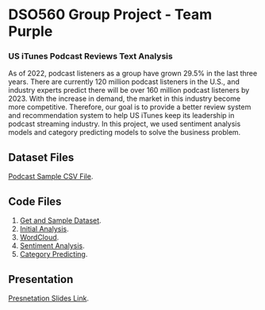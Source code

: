# DSO560 Group Project - Team Purple
### US iTunes Podcast Reviews Text Analysis
As of 2022, podcast listeners as a group have grown 29.5% in the last three years. There are currently 120 million podcast listeners in the U.S., and industry experts predict there will be over 160 million podcast listeners by 2023.
With the increase in demand, the market in this industry become more competitive. Therefore, our goal is to provide a better review system and recommendation system to help US iTunes keep its leadership in podcast streaming industry. In this project, we used sentiment analysis models and category predicting models to solve the business problem. 

## Dataset Files
[Podcast Sample CSV File](https://github.com/enning0814/DSO560/blob/main/Dataset/podcast_sample.csv.zip).

## Code Files
1. [Get and Sample Dataset](https://github.com/enning0814/DSO560/blob/main/Code/GetSampleData.ipynb).
2. [Initial Analysis](https://github.com/enning0814/DSO560/blob/main/Code/Initial_Analysis.ipynb).
3. [WordCloud](https://github.com/enning0814/DSO560/blob/main/Code/Word_Cloud_Visualization.ipynb).
4. [Sentiment Analysis](https://github.com/enning0814/DSO560/blob/main/Code/Sentiment_Analysis_Modelling.ipynb).
5. [Category Predicting](https://github.com/enning0814/DSO560/blob/main/Code/Category_Predicting_using_Reviews.ipynb.ipynb).

## Presentation
[Presnetation Slides Link](https://github.com/enning0814/DSO560/blob/main/NLP_podcast.pdf).
